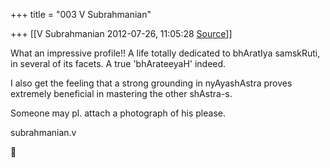 +++
title = "003 V Subrahmanian"

+++
[[V Subrahmanian	2012-07-26, 11:05:28 [Source](https://groups.google.com/g/bvparishat/c/eammu6jlkWo)]]



What an impressive profile!! A life totally dedicated to bhAratIya samskRuti, in several of its facets. A true 'bhArateeyaH' indeed.  
  
I also get the feeling that a strong grounding in nyAyashAstra proves extremely beneficial in mastering the other shAstra-s.  
  
Someone may pl. attach a photograph of his please.  
  
subrahmanian.v



